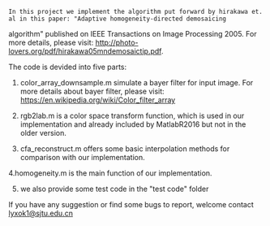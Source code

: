 	In this project we implement the algorithm put forward by hirakawa et. al in this paper: "Adaptive homogeneity-directed demosaicing
algorithm" published on IEEE Transactions on Image Processing 2005. For more details, please visit: http://photo-lovers.org/pdf/hirakawa05mndemosaictip.pdf.

The code is devided into five parts:

1. color_array_downsample.m simulate a bayer filter for input image. For more details about bayer filter, please visit: https://en.wikipedia.org/wiki/Color_filter_array

2. rgb2lab.m is a color space transform function, which is used in our implementation and already included by MatlabR2016 but not in the older version.

3. cfa_reconstruct.m offers some basic interpolation methods for comparison with our implementation.

4.homogeneity.m is the main function of our implementation.

5. we also provide some test code in the "test code" folder

If you have any suggestion or find some bugs to report, welcome contact lyxok1@sjtu.edu.cn 
